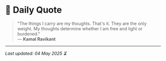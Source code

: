 # 📜 Daily Quote

> "The things I carry are my thoughts. That's it. They are the only weight. My thoughts determine whether I am free and light or burdened."  
> — **Kamal Ravikant**

---

_Last updated: 04 May 2025 ⏳_
